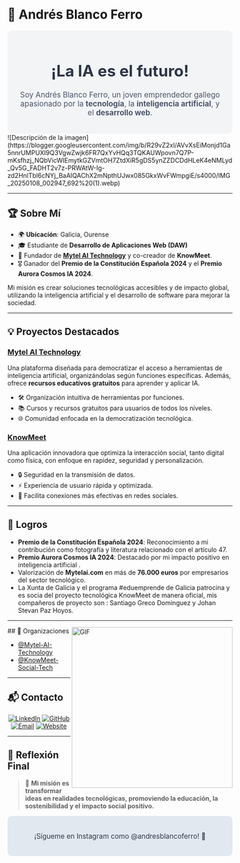 # 🌟 Andrés Blanco Ferro  

<div align="center" style="background-color:#f3f4f6; padding: 20px; border-radius: 10px;">
  <h1 style="font-size: 2.5em; color: #2d3748;">¡La IA es el futuro!</h1>
  <p style="font-size: 1.2em; color: #4a5568;">Soy Andrés Blanco Ferro, un joven emprendedor gallego apasionado por la <strong>tecnología</strong>, la <strong>inteligencia artificial</strong>, y el <strong>desarrollo web</strong>.</p>
</div>  
![Descripción de la imagen](https://blogger.googleusercontent.com/img/b/R29vZ2xl/AVvXsEiMonjd1Ga5nnrUMPUXI9Q3VgwZwjk6FR7QxYvHQq3TQKAUWpovn7Q7P-mKsfhzj_NQbVicWIEmytkGZVmtOH7ZtdXiR5gDS5ynZZDCDdHLeK4eNMLyd_Qv5G_FADHT2v7z-PRWAtW-Ig-zd2HnlTbl6cNYj_BaAIQAChX2mNpthUJwx085GkxWvFWmpgiE/s4000/IMG_20250108_002947_692%20(1).webp)

---

## 🏆 Sobre Mí  

- 🌍 **Ubicación**: Galicia, Ourense  
- 🎓 Estudiante de **Desarrollo de Aplicaciones Web (DAW)**  
- 🚀 Fundador de **[Mytel AI Technology](https://mytelai.com)** y co-creador de **KnowMeet**.  
- 🎖️ Ganador del **Premio de la Constitución Española 2024** y el **Premio Aurora Cosmos IA 2024**.  

Mi misión es crear soluciones tecnológicas accesibles y de impacto global, utilizando la inteligencia artificial y el desarrollo de software para mejorar la sociedad.

---

## 💡 Proyectos Destacados  

### [Mytel AI Technology](https://mytelai.com)  
Una plataforma diseñada para democratizar el acceso a herramientas de inteligencia artificial, organizándolas según funciones específicas. Además, ofrece **recursos educativos gratuitos** para aprender y aplicar IA.  

- 🛠️ Organización intuitiva de herramientas por funciones.  
- 📚 Cursos y recursos gratuitos para usuarios de todos los niveles.  
- 🌐 Comunidad enfocada en la democratización tecnológica.  

### [KnowMeet](https://github.com/KnowMeet-Social-Tech)  
Una aplicación innovadora que optimiza la interacción social, tanto digital como física, con enfoque en rapidez, seguridad y personalización.  

- 🔒 Seguridad en la transmisión de datos.  
- ⚡ Experiencia de usuario rápida y optimizada.  
- 🤝 Facilita conexiones más efectivas en redes sociales.  

---


## 🌟 Logros  

- **Premio de la Constitución Española 2024**: Reconocimiento a mi contribución como fotografía y literatura relacionado con el artículo 47.  
- **Premio Aurora Cosmos IA 2024**: Destacado por mi impacto positivo en inteligencia artificial .  
- Valorización de **Mytelai.com** en más de **76.000 euros** por empresarios del sector tecnológico.  
- La Xunta de Galicia y el programa #eduemprende de Galicia patrocina y es socia del proyecto tecnológica KnowMeet de manera oficial, mis compañeros de proyecto son : Santiago Greco Dominguez y Johan Stevan Paz Hoyos.
---
<img align="right" alt="GIF" src="https://raw.githubusercontent.com/rahul-jha98/rahul-jha98/main/techstack.gif" width="360px"/>
## 🏢 Organizaciones  

- [@Mytel-AI-Technology](https://github.com/Mytel-AI-Technology)  
- [@KnowMeet-Social-Tech](https://github.com/KnowMeet-Social-Tech)  

---

## 📬 Contacto  

<div align="center">  
  <a href="https://linkedin.com/in/andresblancoferro"><img src="https://img.shields.io/badge/LinkedIn-0077B5?style=for-the-badge&logo=linkedin&logoColor=white" alt="LinkedIn"></a>  
  <a href="https://github.com/andresblancoferro"><img src="https://img.shields.io/badge/GitHub-333?style=for-the-badge&logo=github&logoColor=white" alt="GitHub"></a>  
  <a href="mailto:andres.blanco.ferro@example.com"><img src="https://img.shields.io/badge/Email-D14836?style=for-the-badge&logo=gmail&logoColor=white" alt="Email"></a>  
  <a href="https://mytelai.com"><img src="https://img.shields.io/badge/Website-0a66c2?style=for-the-badge&logo=internet-explorer&logoColor=white" alt="Website"></a>  
</div>  

---

## 🔗 Reflexión Final  

> 🌟 **Mi misión es transformar ideas en realidades tecnológicas, promoviendo la educación, la sostenibilidad y el impacto social positivo.**  

<div align="center" style="background-color:#e2e8f0; padding: 20px; border-radius: 10px;">
  <p style="font-size: 1.1em; color: #2d3748;">¡Sígueme en Instagram como @andresblancoferro! 🚀</p>
</div>

<!--
**TrabajoCodigooficial1/TrabajoCodigooficial1** is a ✨ _special_ ✨ repository because its `README.md` (this file) appears on your GitHub profile.

